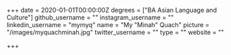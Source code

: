 +++
date = 2020-01-01T00:00:00Z
degrees = ["BA Asian Language and Culture"]
github_username = ""
instagram_username = ""
linkedin_username = "mymyq"
name = "My \"Minah\" Quach"
picture = "/images/myquachminah.jpg"
twitter_username = ""
type = ""
website = ""

+++
